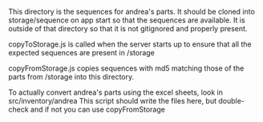 This directory is the sequences for andrea's parts. It should be cloned into storage/sequence on app start so that the sequences are available. It is outside of that directory so that it is not gitignored and properly present.

copyToStorage.js is called when the server starts up to ensure that all the expected sequences are present in /storage

copyFromStorage.js copies sequences with md5 matching those of the parts from /storage into this directory.

To actually convert andrea's parts using the excel sheets, look in src/inventory/andrea
This script should write the files here, but double-check and if not you can use copyFromStorage
